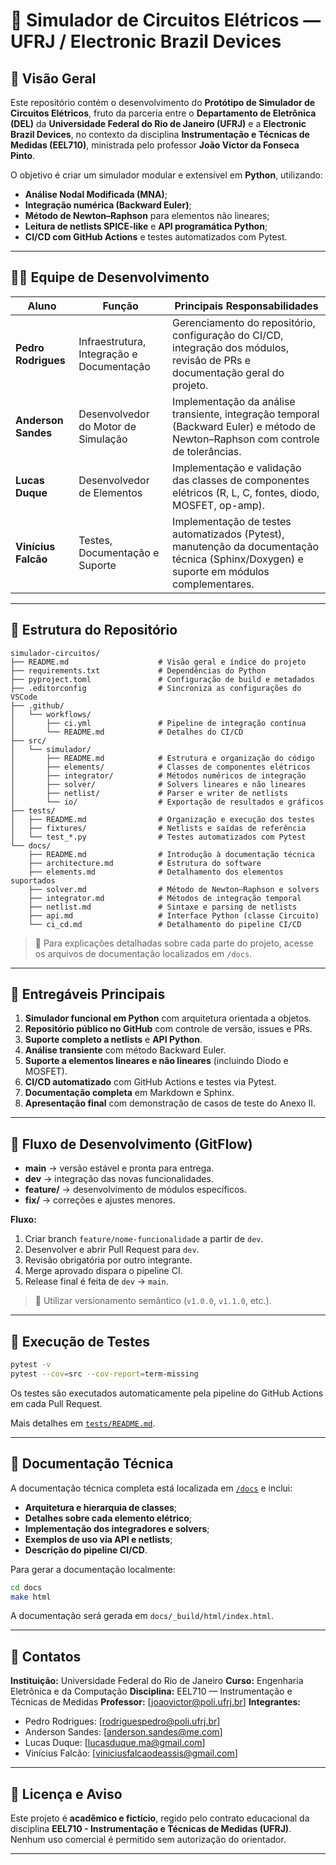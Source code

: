 # 🧠 Simulador de Circuitos Elétricos — UFRJ / Electronic Brazil Devices

## 📘 Visão Geral

Este repositório contém o desenvolvimento do **Protótipo de Simulador de Circuitos Elétricos**, fruto da parceria entre o **Departamento de Eletrônica (DEL)** da **Universidade Federal do Rio de Janeiro (UFRJ)** e a **Electronic Brazil Devices**, no contexto da disciplina **Instrumentação e Técnicas de Medidas (EEL710)**, ministrada pelo professor **João Victor da Fonseca Pinto**.

O objetivo é criar um simulador modular e extensível em **Python**, utilizando:

* **Análise Nodal Modificada (MNA)**;
* **Integração numérica (Backward Euler)**;
* **Método de Newton–Raphson** para elementos não lineares;
* **Leitura de netlists SPICE-like** e **API programática Python**;
* **CI/CD com GitHub Actions** e testes automatizados com Pytest.

---

## 👨‍🔬 Equipe de Desenvolvimento

| Aluno               | Função                                    | Principais Responsabilidades                                                                                                             |
| ------------------- | ----------------------------------------- | ---------------------------------------------------------------------------------------------------------------------------------------- |
| **Pedro Rodrigues** | Infraestrutura, Integração e Documentação | Gerenciamento do repositório, configuração do CI/CD, integração dos módulos, revisão de PRs e documentação geral do projeto.             |
| **Anderson Sandes** | Desenvolvedor do Motor de Simulação       | Implementação da análise transiente, integração temporal (Backward Euler) e método de Newton–Raphson com controle de tolerâncias.        |
| **Lucas Duque**     | Desenvolvedor de Elementos                | Implementação e validação das classes de componentes elétricos (R, L, C, fontes, diodo, MOSFET, op-amp).                                 |
| **Vinícius Falcão** | Testes, Documentação e Suporte            | Implementação de testes automatizados (Pytest), manutenção da documentação técnica (Sphinx/Doxygen) e suporte em módulos complementares. |

---

## 🧭 Estrutura do Repositório

```
simulador-circuitos/
├── README.md                    # Visão geral e índice do projeto
├── requirements.txt             # Dependências do Python
├── pyproject.toml               # Configuração de build e metadados
├── .editorconfig                # Sincroniza as configurações do VSCode
├── .github/
│   └── workflows/
│       ├── ci.yml               # Pipeline de integração contínua
│       └── README.md            # Detalhes do CI/CD
├── src/
│   └── simulador/
│       ├── README.md            # Estrutura e organização do código
│       ├── elements/            # Classes de componentes elétricos
│       ├── integrator/          # Métodos numéricos de integração
│       ├── solver/              # Solvers lineares e não lineares
│       ├── netlist/             # Parser e writer de netlists
│       └── io/                  # Exportação de resultados e gráficos
├── tests/
│   ├── README.md                # Organização e execução dos testes
│   ├── fixtures/                # Netlists e saídas de referência
│   └── test_*.py                # Testes automatizados com Pytest
└── docs/
    ├── README.md                # Introdução à documentação técnica
    ├── architecture.md          # Estrutura do software
    ├── elements.md              # Detalhamento dos elementos suportados
    ├── solver.md                # Método de Newton–Raphson e solvers
    ├── integrator.md            # Métodos de integração temporal
    ├── netlist.md               # Sintaxe e parsing de netlists
    ├── api.md                   # Interface Python (classe Circuito)
    └── ci_cd.md                 # Detalhamento do pipeline CI/CD
```

> 📘 Para explicações detalhadas sobre cada parte do projeto, acesse os arquivos de documentação localizados em `/docs`.

---

## 🚀 Entregáveis Principais

1. **Simulador funcional em Python** com arquitetura orientada a objetos.
2. **Repositório público no GitHub** com controle de versão, issues e PRs.
3. **Suporte completo a netlists** e **API Python**.
4. **Análise transiente** com método Backward Euler.
5. **Suporte a elementos lineares e não lineares** (incluindo Diodo e MOSFET).
6. **CI/CD automatizado** com GitHub Actions e testes via Pytest.
7. **Documentação completa** em Markdown e Sphinx.
8. **Apresentação final** com demonstração de casos de teste do Anexo II.

---

## 🌿 Fluxo de Desenvolvimento (GitFlow)

* **main** → versão estável e pronta para entrega.
* **dev** → integração das novas funcionalidades.
* **feature/** → desenvolvimento de módulos específicos.
* **fix/** → correções e ajustes menores.

**Fluxo:**

1. Criar branch `feature/nome-funcionalidade` a partir de `dev`.
2. Desenvolver e abrir Pull Request para `dev`.
3. Revisão obrigatória por outro integrante.
4. Merge aprovado dispara o pipeline CI.
5. Release final é feita de `dev` → `main`.

> 🔖 Utilizar versionamento semântico (`v1.0.0`, `v1.1.0`, etc.).

---

## 🧪 Execução de Testes

```bash
pytest -v
pytest --cov=src --cov-report=term-missing
```

Os testes são executados automaticamente pela pipeline do GitHub Actions em cada Pull Request.

Mais detalhes em [`tests/README.md`](tests/README.md).

---

## 🧩 Documentação Técnica

A documentação técnica completa está localizada em [`/docs`](docs/README.md) e inclui:

* **Arquitetura e hierarquia de classes**;
* **Detalhes sobre cada elemento elétrico**;
* **Implementação dos integradores e solvers**;
* **Exemplos de uso via API e netlists**;
* **Descrição do pipeline CI/CD**.

Para gerar a documentação localmente:

```bash
cd docs
make html
```

A documentação será gerada em `docs/_build/html/index.html`.

---

## 📩 Contatos

**Instituição:** Universidade Federal do Rio de Janeiro
**Curso:** Engenharia Eletrônica e da Computação
**Disciplina:** EEL710 — Instrumentação e Técnicas de Medidas
**Professor:** [[joaovictor@poli.ufrj.br](mailto:joaovictor@poli.ufrj.br)]
**Integrantes:**
* Pedro Rodrigues: [[rodriguespedro@poli.ufrj.br](mailto:rodriguespedro@poli.ufrj.br)]
* Anderson Sandes: [[anderson.sandes@me.com](mailto:anderson.sandes@me.com)]
* Lucas Duque: [[lucasduque.ma@gmail.com](mailto:lucasduque.ma@gmail.com)]
* Vinícius Falcão: [[viniciusfalcaodeassis@gmail.com](mailto:viniciusfalcaodeassis@gmail.com )]

---

## 🧾 Licença e Aviso

Este projeto é **acadêmico e fictício**, regido pelo contrato educacional da disciplina **EEL710 - Instrumentação e Técnicas de Medidas (UFRJ)**. Nenhum uso comercial é permitido sem autorização do orientador.

---